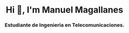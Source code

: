 <h1 align="center">Hi 👋, I'm Manuel Magallanes</h1>
<h3 align="center">Estudiante de Ingenieria en Telecomunicaciones.</h3>